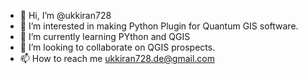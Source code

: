 - 👋 Hi, I’m @ukkiran728
- 👀 I’m interested in making Python Plugin for Quantum GIS software.
- 🌱 I’m currently learning PYthon and QGIS
- 💞️ I’m looking to collaborate on QGIS prospects.
- 📫 How to reach me ukkiran728.de@gmail.com


